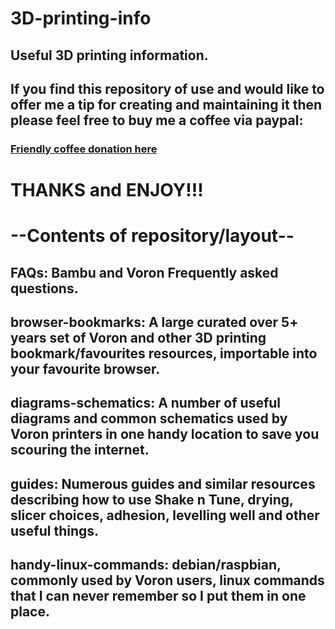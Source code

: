 # 3D-printing-info

## Useful 3D printing information.

## If you find this repository of use and would like to offer me a tip for creating and maintaining it then please feel free to buy me a coffee via paypal:

### [Friendly coffee donation here](https://www.paypal.com/donate/?hosted_button_id=R3DFLDWT2PFC4)

# THANKS and ENJOY!!!

# --Contents of repository/layout--

## FAQs: Bambu and Voron Frequently asked questions.
## browser-bookmarks: A large curated over 5+ years set of Voron and other 3D printing bookmark/favourites resources, importable into your favourite browser.
## diagrams-schematics: A number of useful diagrams and common schematics used by Voron printers in one handy location to save you scouring the internet.
## guides: Numerous guides and similar resources describing how to use Shake n Tune, drying, slicer choices, adhesion, levelling well and other useful things.
## handy-linux-commands: debian/raspbian, commonly used by Voron users, linux commands that I can never remember so I put them in one place.
